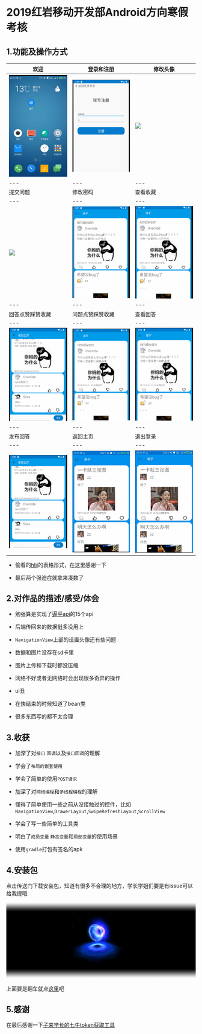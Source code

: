 # 2019红岩移动开发部Android方向寒假考核

## 1.功能及操作方式

|欢迎|登录和注册|修改头像|
|---|---|---|
|<img src="gif/welcome.gif" with="220">|<img src="gif/registerAndLogin.gif" with="220">|<img src="gif/changeAvatar.gif" with="220">|
|---|---|---|
|提交问题|修改密码|查看收藏|
|---|---|---|
|<img src="gif/quiz.gif" with="220">|<img src="gif/changePassword.gif" with="220">|<img src="gif/seeFavorite.gif" with="220">|
|---|---|---|
|回答点赞踩赞收藏|问题点赞踩赞收藏|查看回答
|---|---|---|
|<img src="gif/answerExcitingAndNaive.gif" with="220">|<img src="gif/excitingAndNaiveAndFavorite.gif" with="220">|<img src="gif/answerList.gif" with="220">|
|---|---|---|
|发布回答|返回主页|退出登录|
|---|---|---|
|<img src="gif/answer.gif" with="220">|<img src="gif/backToMain.gif" with="220">|<img src="gif/exit.gif" with="220">|

- 偷看的[hljj](https://github.com/Override0330)的表格形式，在这里感谢一下

- 最后两个强迫症就拿来凑数了 

## 2.对作品的描述/感受/体会

* 勉强算是实现了[逼乎api](https://github.com/jay68/bihu_web/wiki/逼乎API文档)的15个api

* 后端传回来的数据挺多没用上

* `NavigationView`上部的设置头像还有些问题

* 数据和图片没存在sd卡里

* 图片上传和下载时都没压缩

* 网络不好或者无网络时会出现很多奇异的操作

* ui丑

* 在快结束的时候知道了bean类

* 很多东西写的都不太合理

## 3.收获

* 加深了对`接口` `回调`以及`接口回调`的理解

* 学会了`布局的嵌套使用`

* 学会了简单的使用`POST请求`

* 加深了对`网络编程`和`多线程编程`的理解

* 懂得了简单使用一些之前从没接触过的控件，比如`NavigationView`,`DrawerLayout`,`SwipeRefreshLayout`,`ScrollView`

* 学会了写一些简单的工具类

* 明白了`成员变量` `静态变量`和`局部变量`的使用场景

* 使用`gradle`打包有签名的apk

## 4.安装包

点击传送门下载安装包，知道有很多不合理的地方，学长学姐们要是有issue可以给我提哦

[<img src="gif/portal.gif">](https://github.com/JAEFORIGHT/AndroidWinterVacationAssessment/release/BiHu_release_JAEFORIGHT.apk)

上面要是翻车就点[这里](https://github.com/JAEFORIGHT/AndroidWinterVacationAssessment/release/BiHu_release_JAEFORIGHT.apk)吧

## 5.感谢

在最后感谢一下[子来学长的七牛token获取工具](https://github.com/Zzzia/qiniuToken)
